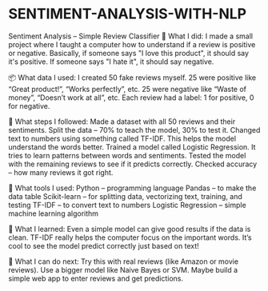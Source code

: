# SENTIMENT-ANALYSIS-WITH-NLP



Sentiment Analysis – Simple Review Classifier
🔸 What I did:
I made a small project where I taught a computer how to understand if a review is positive or negative.
Basically, if someone says "I love this product", it should say it's positive.
If someone says "I hate it", it should say negative.


📦 What data I used:
I created 50 fake reviews myself.
25 were positive like “Great product!”, “Works perfectly”, etc.
25 were negative like “Waste of money”, “Doesn’t work at all”, etc.
Each review had a label: 1 for positive, 0 for negative.


🧪 What steps I followed:
Made a dataset with all 50 reviews and their sentiments.
Split the data – 70% to teach the model, 30% to test it.
Changed text to numbers using something called TF-IDF. This helps the model understand the words better.
Trained a model called Logistic Regression. It tries to learn patterns between words and sentiments.
Tested the model with the remaining reviews to see if it predicts correctly.
Checked accuracy – how many reviews it got right.


🧠 What tools I used:
Python – programming language
Pandas – to make the data table
Scikit-learn – for splitting data, vectorizing text, training, and testing
TF-IDF – to convert text to numbers
Logistic Regression – simple machine learning algorithm


🎯 What I learned:
Even a simple model can give good results if the data is clean.
TF-IDF really helps the computer focus on the important words.
It’s cool to see the model predict correctly just based on text!


🔮 What I can do next:
Try this with real reviews (like Amazon or movie reviews).
Use a bigger model like Naive Bayes or SVM.
Maybe build a simple web app to enter reviews and get predictions.



